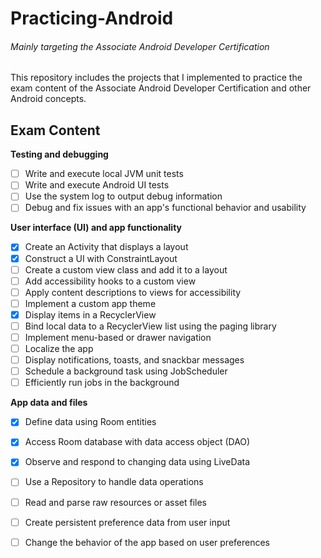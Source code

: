 # Practicing-Android 
###### Mainly targeting the Associate Android Developer Certification 

This repository includes the projects that I implemented to practice the exam content of the Associate Android Developer Certification and other Android concepts. 

## Exam Content 
**Testing and debugging**
- [ ] Write and execute local JVM unit tests
- [ ] Write and execute Android UI tests
- [ ] Use the system log to output debug information
- [ ] Debug and fix issues with an app's functional behavior and usability

**User interface (UI) and app functionality**
- [x] Create an Activity that displays a layout
- [x] Construct a UI with ConstraintLayout
- [ ] Create a custom view class and add it to a layout
- [ ] Add accessibility hooks to a custom view
- [ ] Apply content descriptions to views for accessibility
- [ ] Implement a custom app theme
- [x] Display items in a RecyclerView
- [ ] Bind local data to a RecyclerView list using the paging library
- [ ] Implement menu-based or drawer navigation
- [ ] Localize the app
- [ ] Display notifications, toasts, and snackbar messages
- [ ] Schedule a background task using JobScheduler
- [ ] Efficiently run jobs in the background

**App data and files**
- [x] Define data using Room entities
- [x] Access Room database with data access object (DAO)
- [x] Observe and respond to changing data using LiveData
- [ ] Use a Repository to handle data operations
- [ ] Read and parse raw resources or asset files
- [ ] Create persistent preference data from user input
- [ ] Change the behavior of the app based on user preferences



